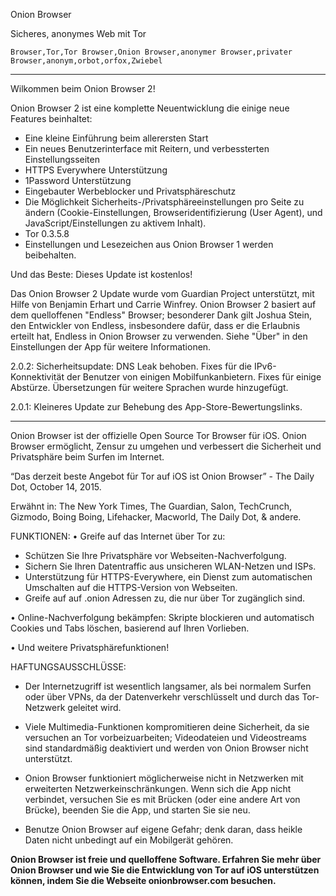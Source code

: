 Onion Browser

Sicheres, anonymes Web mit Tor

`Browser,Tor,Tor Browser,Onion Browser,anonymer Browser,privater Browser,anonym,orbot,orfox,Zwiebel`

---

Wilkommen beim Onion Browser 2!

Onion Browser 2 ist eine komplette Neuentwicklung die einige neue Features beinhaltet:

* Eine kleine Einführung beim allerersten Start
* Ein neues Benutzerinterface mit Reitern, und verbessterten Einstellungsseiten
* HTTPS Everywhere Unterstützung
* 1Password Unterstützung
* Eingebauter Werbeblocker und Privatsphäreschutz
* Die Möglichkeit Sicherheits-/Privatsphäreeinstellungen pro Seite zu ändern (Cookie-Einstellungen, Browseridentifizierung (User Agent), und JavaScript/Einstellungen zu aktivem Inhalt).
* Tor 0.3.5.8
* Einstellungen und Lesezeichen aus Onion Browser 1 werden beibehalten.

Und das Beste: Dieses Update ist kostenlos!

Das Onion Browser 2 Update wurde vom Guardian Project unterstützt, mit Hilfe von Benjamin Erhart und Carrie Winfrey. Onion Browser 2 basiert auf dem quelloffenen "Endless" Browser; besonderer Dank gilt Joshua Stein, den Entwickler von Endless, insbesondere dafür, dass er die Erlaubnis erteilt hat, Endless in Onion Browser zu verwenden. Siehe "Über" in den Einstellungen der App für weitere Informationen.

2.0.2: Sicherheitsupdate: DNS Leak behoben. Fixes für die IPv6-Konnektivität der Benutzer von einigen Mobilfunkanbietern. Fixes für einige Abstürze.  Übersetzungen für weitere Sprachen wurde hinzugefügt.

2.0.1: Kleineres Update zur Behebung des App-Store-Bewertungslinks.

---

Onion Browser ist der offizielle Open Source Tor Browser für iOS. Onion Browser ermöglicht, Zensur zu umgehen und verbessert die Sicherheit und Privatsphäre beim Surfen im Internet.

“Das derzeit beste Angebot für Tor auf iOS ist Onion Browser” - The Daily Dot, October 14, 2015.

Erwähnt in: The New York Times, The Guardian, Salon, TechCrunch, Gizmodo, Boing Boing, Lifehacker, Macworld, The Daily Dot, & andere.

FUNKTIONEN:
• Greife auf das Internet über Tor zu:
- Schützen Sie Ihre Privatsphäre vor Webseiten-Nachverfolgung.
- Sichern Sie Ihren Datentraffic aus unsicheren WLAN-Netzen und ISPs.
- Unterstützung für HTTPS-Everywhere, ein Dienst zum automatischen Umschalten auf die HTTPS-Version von Webseiten.
- Greife auf auf .onion Adressen zu, die nur über Tor zugänglich sind.

• Online-Nachverfolgung bekämpfen: Skripte blockieren und automatisch Cookies und Tabs löschen, basierend auf Ihren Vorlieben.

• Und weitere Privatsphärefunktionen!

HAFTUNGSAUSSCHLÜSSE:
- Der Internetzugriff ist wesentlich langsamer, als bei normalem Surfen oder über VPNs, da der Datenverkehr verschlüsselt und durch das Tor-Netzwerk geleitet wird.

- Viele Multimedia-Funktionen kompromitieren deine Sicherheit, da sie versuchen an Tor vorbeizuarbeiten; Videodateien und Videostreams sind standardmäßig deaktiviert und werden von Onion Browser nicht unterstützt.

- Onion Browser funktioniert möglicherweise nicht in Netzwerken mit erweiterten Netzwerkeinschränkungen. Wenn sich die App nicht verbindet, versuchen Sie es mit Brücken (oder eine andere Art von Brücke), beenden Sie die App, und starten Sie sie neu.

- Benutze Onion Browser auf eigene Gefahr; denk daran, dass heikle Daten nicht unbedingt auf ein Mobilgerät gehören.

**Onion Browser ist freie und quelloffene Software. Erfahren Sie mehr über Onion Browser und wie Sie die Entwicklung von Tor auf iOS unterstützen können, indem Sie die Webseite onionbrowser.com besuchen.**

